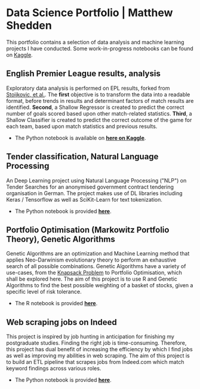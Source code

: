 # Data Science Portfolio | Matthew Shedden
This portfolio contains a selection of data analysis and machine learning projects I have conducted. Some work-in-progress notebooks can be found on [Kaggle](https://www.kaggle.com/mattshedden).
## English Premier League results, analysis
Exploratory data analysis is performed on EPL results, forked from [Stoijkovic, et al.](https://github.com/datasets/football-datasets). The **first** objective is to transform the data into a readable format, before trends in results and determinant factors of match results are identified. **Second**, a Shallow Regressor is created to predict the correct number of goals scored based upon other match-related statistics. **Third**, a Shallow Classifier is created to predict the correct outcome of the game for each team, based upon match statistics and previous results.
- The Python notebook is available on [**here on Kaggle**](https://www.kaggle.com/mattshedden/english-premier-league-results-analysis).
## Tender classification, Natural Language Processing
An Deep Learning project using Natural Language Processing ("NLP") on Tender Searches for an anonymised government contract tendering organisation in German. The project makes use of DL libraries including Keras / Tensorflow as well as SciKit-Learn for text tokenization.
- The Python notebook is provided [**here**](https://github.com/mshedededen/Portfolio/blob/main/Python-ML/Tender%20classification%20notebook%2C%20NLP.ipynb).
## Portfolio Optimisation (Markowitz Portfolio Theory), Genetic Algorithms
Genetic Algorithms are an optimization and Machine Learning method that applies Neo-Darwinism evolutionary theory to perform an exhaustive search of all possible combinations. Genetic Algorithms have a variety of use-cases, from the [Knapsack Problem](https://en.wikipedia.org/wiki/Knapsack_problem) to Portfolio Optimisation, which shall be explored here. The aim of this project is to use R and Genetic Algorithms to find the best possible weighting of a basket of stocks, given a specific level of risk tolerance.
- The R notebook is provided [**here**](https://github.com/mshedededen/Portfolio/blob/main/R-GeneticProgramming/Portfolio%20Optimization%20(Markowitz)%20using%20Genetic%20Algorithms%20in%20R.ipynb).
## Web scraping jobs on Indeed
This project is inspired by job hunting in anticipation for finishing my postgraduate studies. Finding the right job is time-consuming. Therefore, this project has dual benefit of increasing the efficiency by which I find jobs as well as improving my abilities in web scraping. The aim of this project is to build an ETL pipeline that scrapes jobs from Indeed.com which match keyword findings across various roles.
- The Python notebook is provided [**here**](https://github.com/mshedededen/Portfolio/blob/main/Python-WebScraping/Job%20scraper.ipynb).
